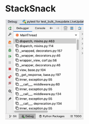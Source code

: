 # StackSnack

<img src="https://raw.githubusercontent.com/heisen273/IntelliJ-Library-Stack-Frame-Hider/refs/heads/main/assets/preview.gif" style="width: 50%;">
